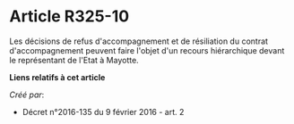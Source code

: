 # Article R325-10

Les décisions de refus d'accompagnement et de résiliation du contrat d'accompagnement peuvent faire l'objet d'un recours
hiérarchique devant le représentant de l'Etat à Mayotte.

**Liens relatifs à cet article**

_Créé par_:

  - Décret n°2016-135 du 9 février 2016 - art. 2
